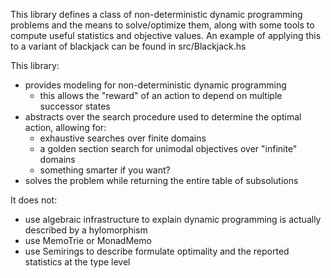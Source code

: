 This library defines a class of non-deterministic dynamic programming problems and the means to solve/optimize them, along with some tools to compute useful statistics and objective values. An example of applying this to a variant of blackjack can be found in src/Blackjack.hs

This library:
- provides modeling for non-deterministic dynamic programming
    - this allows the "reward" of an action to depend on multiple successor states
- abstracts over the search procedure used to determine the optimal action, allowing for:
    - exhaustive searches over finite domains
    - a golden section search for unimodal objectives over "infinite" domains
    - something smarter if you want?
- solves the problem while returning the entire table of subsolutions

It does not:
- use algebraic infrastructure to explain dynamic programming is actually described by a hylomorphism
- use MemoTrie or MonadMemo
- use Semirings to describe formulate optimality and the reported statistics at the type level